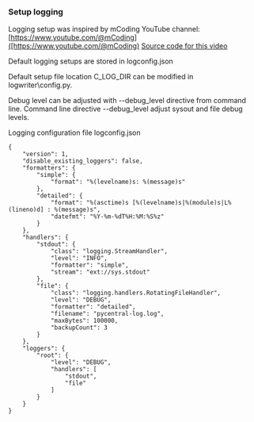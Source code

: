 ### Setup logging

Logging setup was inspired by mCoding YouTube channel:
[https://www.youtube.com/@mCoding]([https://www.youtube.com/@mCoding)
[Source code for this video](https://github.com/mCodingLLC/VideosSampleCode/tree/master/videos/135_modern_logging)


Default logging setups are stored in logconfig.json

Default setup file location C_LOG_DIR can be modified in logwriter\config.py.

Debug level can be adjusted with --debug_level directive from command line.
Command line directive --debug_level adjust sysout and file debug levels.

Logging configuration file logconfig.json
```
{
    "version": 1,
    "disable_existing_loggers": false,
    "formatters": {
        "simple": {
            "format": "%(levelname)s: %(message)s"
        },
        "detailed": {
            "format": "%(asctime)s [%(levelname)s|%(module)s|L%(lineno)d] : %(message)s",
            "datefmt": "%Y-%m-%dT%H:%M:%S%z"
        }
    },
    "handlers": {
        "stdout": {
            "class": "logging.StreamHandler",
            "level": "INFO",
            "formatter": "simple",
            "stream": "ext://sys.stdout"
        },
        "file": {
            "class": "logging.handlers.RotatingFileHandler",
            "level": "DEBUG",
            "formatter": "detailed",
            "filename": "pycentral-log.log",
            "maxBytes": 100000,
            "backupCount": 3
        }
    },
    "loggers": {
        "root": {
            "level": "DEBUG",
            "handlers": [
                "stdout",
                "file"
            ]
        }
    }
}
```